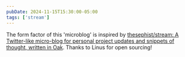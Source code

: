 ```yaml
---
pubDate: 2024-11-15T15:30:00-05:00
tags: ['stream']
---
```


The form factor of this 'microblog' is inspired by [thesephist/stream: A Twitter-like micro-blog for personal project updates and snippets of thought, written in Oak](https://github.com/thesephist/stream). Thanks to Linus for open sourcing!
